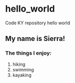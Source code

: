 # hello_world
Code KY repository hello world
## My name is Sierra!
### The things I enjoy:
1. hiking
2. swimming
3. kayaking
